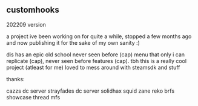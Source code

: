 ## customhooks 
202209 version

a project ive been working on for quite a while, stopped a few months ago and now publishing it for the sake of my own sanity :) 

dis has an epic old school never seen before (cap) menu that only i can replicate (cap), never seen before features (cap).
tbh this is a really cool project (atleast for me)
loved to mess around with steamsdk and stuff 

thanks:

cazzs dc server
strayfades dc server
solidhax
squid
zane
reko
brfs 
showcase thread mfs 

